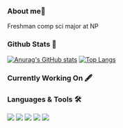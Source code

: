 ### About me👋
Freshman comp sci major at NP

### Github Stats :test_tube:

[![Anurag's GitHub stats](https://github-readme-stats.vercel.app/api?username=DiMino-0&count_private=true&theme=radical&show_icons=true)](https://jdimino.dev)
[![Top Langs](https://github-readme-stats.vercel.app/api/top-langs/?username=DiMino-0&theme=dark)](https://github.com/anuraghazra/github-readme-stats)

### Currently Working On 🖋️

### Languages & Tools :hammer_and_wrench:

![](https://img.shields.io/badge/Code-Java-informational?style=flat&logo=java&Color=white&color=2bbc8a)
![](https://img.shields.io/badge/Code-Python-informational?style=flat&logo=python&Color=white&color=2bbc8a)
![](https://img.shields.io/badge/Code-JavaScript-informational?style=flat&logo=Javascript&Color=white&color=2bbc8a)
![](https://img.shields.io/badge/OS-Linux-informational?style=flat&logo=linux&Color=white&color=2bbc8a)
![](https://img.shields.io/badge/WebDesign-HTML/CSS/Express-informational?style=flat&logo=web&Color=white&color=2bbc8a)

<!--
**DiMino-0/DiMino-0** is a ✨ _special_ ✨ repository because its `README.md` (this file) appears on your GitHub profile.

Here are some ideas to get you started:

- 🔭 I’m currently working on ...
- 🌱 I’m currently learning ...
- 👯 I’m looking to collaborate on ...
- 🤔 I’m looking for help with ...
- 💬 Ask me about ...
- 📫 How to reach me: ...
- 😄 Pronouns: ...
- ⚡ Fun fact: ...
-->
